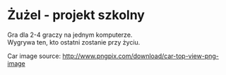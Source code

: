 # Żużel - projekt szkolny
Gra dla 2-4 graczy na jednym komputerze.<br> Wygrywa ten, kto ostatni zostanie przy życiu.

Car image source: http://www.pngpix.com/download/car-top-view-png-image
